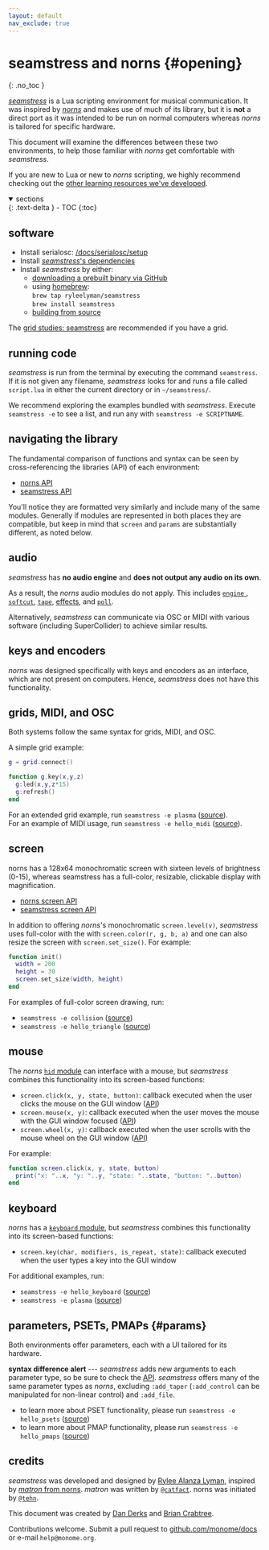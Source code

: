 ```yaml
---
layout: default
nav_exclude: true
---
```


# seamstress and norns {#opening}
{: .no_toc }

[*seamstress*](https://github.com/ryleelyman/seamstress/) is a Lua scripting environment for musical communication. It was inspired by [*norns*](/docs/norns) and makes use of much of its library, but it is **not** a direct port as it was intended to be run on normal computers whereas *norns* is tailored for specific hardware.

This document will examine the differences between these two environments, to help those familiar with *norns* get comfortable with *seamstress*.

If you are new to Lua or new to *norns* scripting, we highly recommend checking out the [other learning resources we've developed](/docs/norns/studies/).

<details open markdown="block">
  <summary>
    sections
  </summary>
  {: .text-delta }
- TOC
{:toc}
</details>

## software

- Install serialosc: [/docs/serialosc/setup](/docs/serialosc/setup)
- Install [*seamstress*'s dependencies](https://github.com/ryleelyman/seamstress/#installation)
- Install *seamstress* by either:
  - [downloading a prebuilt binary via GitHub](https://github.com/ryleelyman/seamstress/releases)
  - using [homebrew](https://brew.sh/):  
    `brew tap ryleelyman/seamstress`  
    `brew install seamstress`
  - [building from source](https://github.com/ryleelyman/seamstress/#building-from-source)

The [grid studies: seamstress](/docs/grid/studies/seamstress/) are recommended if you have a grid.

## running code

*seamstress* is run from the terminal by executing the command `seamstress`. If it is not given any filename, *seamstress* looks for and runs a file called `script.lua` in either the current directory or in `~/seamstress/`.

We recommend exploring the examples bundled with *seamstress*. Execute `seamstress -e` to see a list, and run any with `seamstress -e SCRIPTNAME`.

## navigating the library

The fundamental comparison of functions and syntax can be seen by cross-referencing the libraries (API) of each environment:

- [norns API](https://monome.org/docs/norns/api/)
- [seamstress API](https://ryleealanza.org/docs/)

You'll notice they are formatted very similarly and include many of the same modules. Generally if modules are represented in both places they are compatible, but keep in mind that `screen` and `params` are substantially different, as noted below.

## audio

*seamstress* has **no audio engine** and **does not output any audio on its own**.

As a result, the *norns* audio modules do not apply. This includes [`engine` ](https://monome.org/docs/norns/api/modules/engine.html), [`softcut`](https://monome.org/docs/norns/api/modules/softcut.html), [`tape`](https://monome.org/docs/norns/api/modules/audio.html#Tape_Functions), [effects](https://monome.org/docs/norns/api/modules/audio.html#Effects_functions), and [`poll`](https://monome.org/docs/norns/api/modules/poll.html).

Alternatively, *seamstress* can communicate via OSC or MIDI with various software (including SuperCollider) to achieve similar results.

## keys and encoders

*norns* was designed specifically with keys and encoders as an interface, which are not present on computers. Hence, *seamstress* does not have this functionality.

## grids, MIDI, and OSC

Both systems follow the same syntax for grids, MIDI, and OSC.

A simple grid example:

```lua
g = grid.connect()

function g.key(x,y,z)
  g:led(x,y,z*15)
  g:refresh()
end
```

For an extended grid example, run `seamstress -e plasma` ([source](https://github.com/ryleelyman/seamstress/blob/main/examples/plasma.lua)).  
For an example of MIDI usage, run `seamstress -e hello_midi` ([source](https://github.com/ryleelyman/seamstress/blob/main/examples/hello_midi.lua)).

## screen

norns has a 128x64 monochromatic screen with sixteen levels of brightness (0-15), whereas seamstress has a full-color, resizable, clickable display with magnification.

- [norns screen API](https://monome.org/docs/norns/api/modules/screen.html)
- [seamstress screen API](https://ryleealanza.org/docs/modules/screen.html)

In addition to offering *norns*'s monochromatic `screen.level(v)`, *seamstress* uses full-color with the with `screen.color(r, g, b, a)` and one can also resize the screen with `screen.set_size()`. For example:

```lua
function init()
  width = 200
  height = 30
  screen.set_size(width, height)
end
```

For examples of full-color screen drawing, run:

- `seamstress -e collision` ([source](https://github.com/ryleelyman/seamstress/blob/main/examples/collision.lua))
- `seamstress -e hello_triangle` ([source](https://github.com/ryleelyman/seamstress/blob/main/examples/hello_triangle.lua))

## mouse

The *norns* [`hid` module](https://monome.org/docs/norns/api/modules/hid.html) can interface with a mouse, but *seamstress* combines this functionality into its screen-based functions:

- `screen.click(x, y, state, button)`: callback executed when the user clicks the mouse on the GUI window ([API](https://ryleealanza.org/docs/modules/screen.html#click))
- `screen.mouse(x, y)`: callback executed when the user moves the mouse with the GUI window focused ([API](https://ryleealanza.org/docs/modules/screen.html#mouse))
- `screen.wheel(x, y)`: callback executed when the user scrolls with the mouse wheel on the GUI window ([API](https://ryleealanza.org/docs/modules/screen.html#wheel))

For example:

```lua
function screen.click(x, y, state, button)
  print("x: "..x, "y: "..y, "state: "..state, "button: "..button)
end
```

## keyboard

*norns* has a [`keyboard` module](https://monome.org/docs/norns/api/modules/keyboard.html), but *seamstress* combines this functionality into its screen-based functions:

- `screen.key(char, modifiers, is_repeat, state)`: callback executed when the user types a key into the GUI window

For additional examples, run:

- `seamstress -e hello_keyboard` ([source](https://github.com/ryleelyman/seamstress/blob/main/examples/hello_keyboard.lua))
- `seamstress -e plasma` ([source](https://github.com/ryleelyman/seamstress/blob/main/examples/plasma.lua))

## parameters, PSETs, PMAPs {#params}

Both environments offer parameters, each with a UI tailored for its hardware.

**syntax difference alert** --- *seamstress* adds new arguments to each parameter type, so be sure to check the [API](https://ryleealanza.org/docs/modules/paramset.html). *seamstress* offers many of the same parameter types as *norns*, excluding `:add_taper` (`:add_control` can be manipulated for non-linear control) and `:add_file`.

- to learn more about PSET functionality, please run `seamstress -e hello_psets` ([source](https://github.com/ryleelyman/seamstress/blob/main/examples/hello_psets.lua))
- to learn more about PMAP functionality, please run `seamstress -e hello_pmaps` ([source](https://github.com/ryleelyman/seamstress/blob/main/examples/hello_pmaps.lua))

## credits

*seamstress* was developed and designed by [Rylee Alanza Lyman](https://ryleealanza.org/), inspired by [*matron* from norns](https://github.com/monome/norns/tree/main/matron/src). *matron* was written by [`@catfact`](https://github.com/ryleelyman/seamstress). norns was initiated by [`@tehn`](https://github.com/tehn).

This document was created by [Dan Derks](https://dndrks.com) and [Brian Crabtree](https://nnnnnnnn.co).

Contributions welcome. Submit a pull request to [github.com/monome/docs](https://github.com/monome/docs) or e-mail `help@monome.org`.